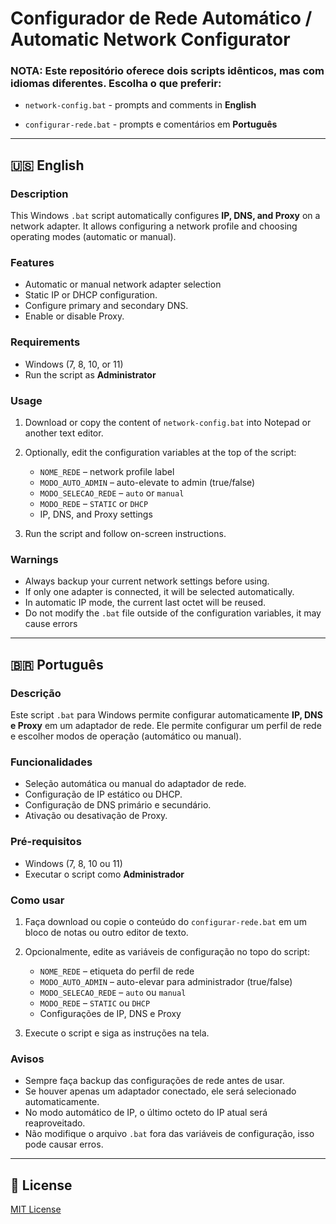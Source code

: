 # Configurador de Rede Automático / Automatic Network Configurator

### NOTA: Este repositório oferece dois scripts idênticos, mas com idiomas diferentes. Escolha o que preferir:

- `network-config.bat` - prompts and comments in **English**

- `configurar-rede.bat` - prompts e comentários em **Português**

---

## 🇺🇸 English

### Description
This Windows `.bat` script automatically configures **IP, DNS, and Proxy** on a network adapter. It allows configuring a network profile and choosing operating modes (automatic or manual).

### Features
- Automatic or manual network adapter selection
- Static IP or DHCP configuration.
- Configure primary and secondary DNS.  
- Enable or disable Proxy.  

### Requirements
- Windows (7, 8, 10, or 11)  
- Run the script as **Administrator**  

### Usage
1. Download or copy the content of `network-config.bat` into Notepad or another text editor.  
2. Optionally, edit the configuration variables at the top of the script:  
   - `NOME_REDE` – network profile label
   - `MODO_AUTO_ADMIN` – auto-elevate to admin (true/false)  
   - `MODO_SELECAO_REDE` – `auto` or `manual`  
   - `MODO_REDE` – `STATIC` or `DHCP`  
   - IP, DNS, and Proxy settings  

3. Run the script and follow on-screen instructions.

### Warnings
- Always backup your current network settings before using.  
- If only one adapter is connected, it will be selected automatically.  
- In automatic IP mode, the current last octet will be reused.
- Do not modify the `.bat` file outside of the configuration variables, it may cause errors

---

## 🇧🇷 Português

### Descrição
Este script `.bat` para Windows permite configurar automaticamente **IP, DNS e Proxy** em um adaptador de rede. Ele permite configurar um perfil de rede e escolher modos de operação (automático ou manual).

### Funcionalidades
- Seleção automática ou manual do adaptador de rede.
- Configuração de IP estático ou DHCP.  
- Configuração de DNS primário e secundário. 
- Ativação ou desativação de Proxy.  

### Pré-requisitos
- Windows (7, 8, 10 ou 11)  
- Executar o script como **Administrador**  

### Como usar
1. Faça download ou copie o conteúdo do `configurar-rede.bat` em um bloco de notas ou outro editor de texto.  
2. Opcionalmente, edite as variáveis de configuração no topo do script:  
   - `NOME_REDE` – etiqueta do perfil de rede
   - `MODO_AUTO_ADMIN` – auto-elevar para administrador (true/false)  
   - `MODO_SELECAO_REDE` – `auto` ou `manual`  
   - `MODO_REDE` – `STATIC` ou `DHCP`  
   - Configurações de IP, DNS e Proxy  

3. Execute o script e siga as instruções na tela.  

### Avisos
- Sempre faça backup das configurações de rede antes de usar.  
- Se houver apenas um adaptador conectado, ele será selecionado automaticamente.  
- No modo automático de IP, o último octeto do IP atual será reaproveitado.
- Não modifique o arquivo `.bat` fora das variáveis de configuração, isso pode causar erros.

---

## 📝 License
[MIT License](LICENSE)
